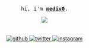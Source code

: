<p align="center">
  <br>
  <samp>
    hi, i'm <b><a rel="nofollow noopener noreferrer" target="_blank" href="https://twitter.com/MahdiFakhr">mediv0</a></b>.
    <br>
</samp>
 

</p>

<div style="text-align:center" align="center"><img src="https://i.pinimg.com/originals/9f/92/6c/9f926c8c220127d81c8ba6897aa8d5db.gif" /></div>
<br><br>

<div align="center">
<a href="https://github.com/mediv0" target="_blank">
<img src=https://img.shields.io/badge/github-%2324292e.svg?&style=for-the-badge&logo=github&logoColor=white alt=github style="margin-bottom: 5px;" />
</a>
<a href="https://twitter.com/MahdiFakhr" target="_blank">
<img src=https://img.shields.io/badge/twitter-%2300acee.svg?&style=for-the-badge&logo=twitter&logoColor=white alt=twitter style="margin-bottom: 5px;" />
</a>
<a href="https://www.instagram.com/_mahdifakhr/" target="_blank">
<img src=https://img.shields.io/badge/instagram-%23000000.svg?&style=for-the-badge&logo=instagram&logoColor=white alt=instagram style="margin-bottom: 5px;" />
</a>  
</div>  

